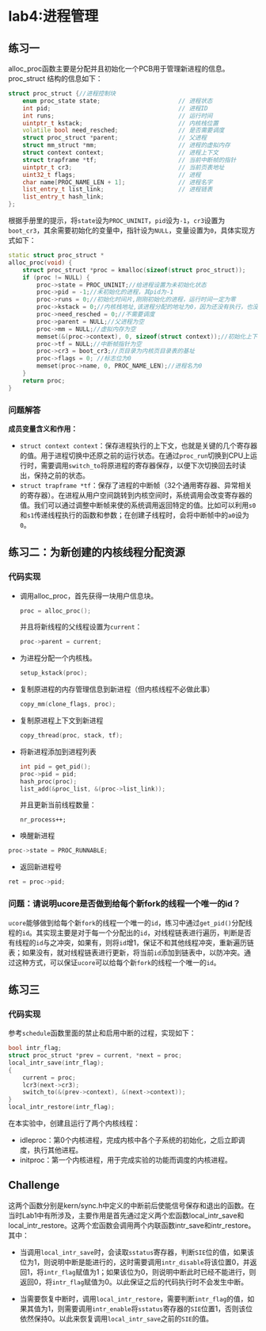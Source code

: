 # lab4:进程管理

## 练习一

alloc_proc函数主要是分配并且初始化一个PCB用于管理新进程的信息。proc_struct 结构的信息如下：

```c++
struct proc_struct {//进程控制块
    enum proc_state state;                      // 进程状态
    int pid;                                    // 进程ID
    int runs;                                   // 运行时间
    uintptr_t kstack;                           // 内核栈位置
    volatile bool need_resched;                 // 是否需要调度
    struct proc_struct *parent;                 // 父进程
    struct mm_struct *mm;                       // 进程的虚拟内存
    struct context context;                     // 进程上下文
    struct trapframe *tf;                       // 当前中断帧的指针
    uintptr_t cr3;                              // 当前页表地址
    uint32_t flags;                             // 进程
    char name[PROC_NAME_LEN + 1];               // 进程名字
    list_entry_t list_link;                     // 进程链表    
    list_entry_t hash_link;                    
};
```

根据手册里的提示，将`state`设为`PROC_UNINIT`，`pid`设为`-1`，`cr3`设置为`boot_cr3`，其余需要初始化的变量中，指针设为`NULL`，变量设置为`0`，具体实现方式如下：

```c++
static struct proc_struct *
alloc_proc(void) {
    struct proc_struct *proc = kmalloc(sizeof(struct proc_struct));
    if (proc != NULL) {
        proc->state = PROC_UNINIT;//给进程设置为未初始化状态
        proc->pid = -1;//未初始化的进程，其pid为-1
        proc->runs = 0;//初始化时间片,刚刚初始化的进程，运行时间一定为零 
        proc->kstack = 0;//内核栈地址,该进程分配的地址为0，因为还没有执行，也没有被重定位，因为默认地址都是从0开始的。
        proc->need_resched = 0;//不需要调度
        proc->parent = NULL;//父进程为空
        proc->mm = NULL;//虚拟内存为空
        memset(&(proc->context), 0, sizeof(struct context));//初始化上下文
        proc->tf = NULL;//中断帧指针为空
        proc->cr3 = boot_cr3;//页目录为内核页目录表的基址
        proc->flags = 0; //标志位为0
        memset(proc->name, 0, PROC_NAME_LEN);//进程名为0
    }
    return proc;
}
```

### 问题解答

**成员变量含义和作用：**

- `struct context context`：保存进程执行的上下文，也就是关键的几个寄存器的值。用于进程切换中还原之前的运行状态。在通过`proc_run`切换到CPU上运行时，需要调用`switch_to`将原进程的寄存器保存，以便下次切换回去时读出，保持之前的状态。
- `struct trapframe *tf`：保存了进程的中断帧（32个通用寄存器、异常相关的寄存器）。在进程从用户空间跳转到内核空间时，系统调用会改变寄存器的值。我们可以通过调整中断帧来使的系统调用返回特定的值。比如可以利用`s0`和`s1`传递线程执行的函数和参数；在创建子线程时，会将中断帧中的`a0`设为`0`。

## 练习二：为新创建的内核线程分配资源

### 代码实现

- 调用alloc_proc，首先获得一块用户信息块。
  
  ```c++
  proc = alloc_proc();
  ```
  
  并且将新线程的父线程设置为`current`：
  
  ```c
  proc->parent = current;
  ```

- 为进程分配一个内核栈。
  
  ```c
  setup_kstack(proc);
  ```

- 复制原进程的内存管理信息到新进程（但内核线程不必做此事）
  
  ```c
  copy_mm(clone_flags, proc);
  ```

- 复制原进程上下文到新进程
  
  ```c
  copy_thread(proc, stack, tf);
  ```

- 将新进程添加到进程列表
  
  ```c
  int pid = get_pid();
  proc->pid = pid;
  hash_proc(proc);
  list_add(&proc_list, &(proc->list_link));
  ```
  
  并且更新当前线程数量：
  
  ```
  nr_process++;
  ```

- 唤醒新进程

```c
proc->state = PROC_RUNNABLE;
```

- 返回新进程号

```c
ret = proc->pid;
```

### 问题：请说明ucore是否做到给每个新fork的线程一个唯一的id？

`ucore`能够做到给每个新`fork`的线程一个唯一的`id`，练习中通过`get_pid()`分配线程的`id`。其实现主要是对于每一个分配出的`id`，对线程链表进行遍历，判断是否有线程的`id`与之冲突，如果有，则将`id`增1，保证不和其他线程冲突，重新遍历链表；如果没有，就对线程链表进行更新，将当前`id`添加到链表中，以防冲突。通过这种方式，可以保证`ucore`可以给每个新`fork`的线程一个唯一的`id`。

## 练习三

### 代码实现

参考`schedule`函数里面的禁止和启用中断的过程，实现如下：

```c
bool intr_flag;
struct proc_struct *prev = current, *next = proc;
local_intr_save(intr_flag);
{
    current = proc;
    lcr3(next->cr3);
    switch_to(&(prev->context), &(next->context));
}
local_intr_restore(intr_flag);
```

在本实验中，创建且运行了两个内核线程：

- idleproc：第0个内核进程，完成内核中各个子系统的初始化，之后立即调度，执行其他进程。
- initproc：第一个内核进程，用于完成实验的功能而调度的内核进程。

## Challenge

这两个函数分别是kern/sync.h中定义的中断前后使能信号保存和退出的函数。在当时Lab1中有所涉及，主要作用是首先通过定义两个宏函数local_intr_save和local_intr_restore。这两个宏函数会调用两个内联函数intr_save和intr_restore。其中：

- 当调用`local_intr_save`时，会读取`sstatus`寄存器，判断`SIE`位的值，如果该位为1，则说明中断是能进行的，这时需要调用`intr_disable`将该位置0，并返回1，将`intr_flag`赋值为1；如果该位为0，则说明中断此时已经不能进行，则返回0，将`intr_flag`赋值为0。以此保证之后的代码执行时不会发生中断。

- 当需要恢复中断时，调用`local_intr_restore`，需要判断`intr_flag`的值，如果其值为1，则需要调用`intr_enable`将`sstatus`寄存器的`SIE`位置1，否则该位依然保持0。以此来恢复调用`local_intr_save`之前的`SIE`的值。
